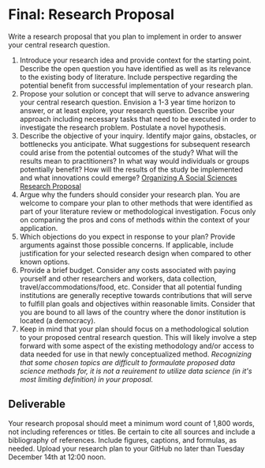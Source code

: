 # Final: Research Proposal

Write a research proposal that you plan to implement in order to answer your central research question.

1. Introduce your research idea and provide context for the starting point. Describe the open question you have identified as well as its relevance to the existing body of literature. Include perspective regarding the potential benefit from successful implementation of your research plan.
2. Propose your solution or concept that will serve to advance answering your central research question. Envision a 1-3 year time horizon to answer, or at least explore, your research question. Describe your approach including necessary tasks that need to be executed in order to investigate the research problem. Postulate a novel hypothesis.
3. Describe the objective of your inquiry. Identify major gains, obstacles, or bottlenecks you anticipate. What suggestions for subsequent research could arise from the potential outcomes of the study? What will the results mean to practitioners? In what way would individuals or groups potentially benefit? How will the results of the study be implemented and what innovations could emerge? [Organizing A Social Sciences Research Proposal](https://libguides.usc.edu/writingguide/researchproposal)
4. Argue why the funders should consider your research plan. You are welcome to compare your plan to other methods that were identified as part of your literature review or methodological investigation. Focus only on comparing the pros and cons of methods within the context of your application.
5. Which objections do you expect in response to your plan? Provide arguments against those possible concerns. If applicable, include justification for your selected research design when compared to other known options.
6. Provide a brief budget. Consider any costs associated with paying yourself and other researchers and workers, data collection, travel/accommodations/food, etc. Consider that all potential funding institutions are generally receptive towards contributions that will serve to fulfill plan goals and objectives within reasonable limits. Consider that you are bound to all laws of the country where the donor institution is located (a democracy).
7. Keep in mind that your plan should focus on a methodological solution to your proposed central research question. This will likely involve a step forward with some aspect of the existing methodology and/or access to data needed for use in that newly conceptualized method. *Recognizing that some chosen topics are difficult to formaulate proposed data science methods for, it is not a reuirement to utilize data science (in it's most limiting definition) in your proposal.*

## Deliverable

Your research proposal should meet a minimum word count of 1,800 words, not including references or titles. Be certain to cite all sources and include a bibliography of references. Include figures, captions, and formulas, as needed. Upload your research plan to your GitHub no later than Tuesday December 14th at 12:00 noon.
